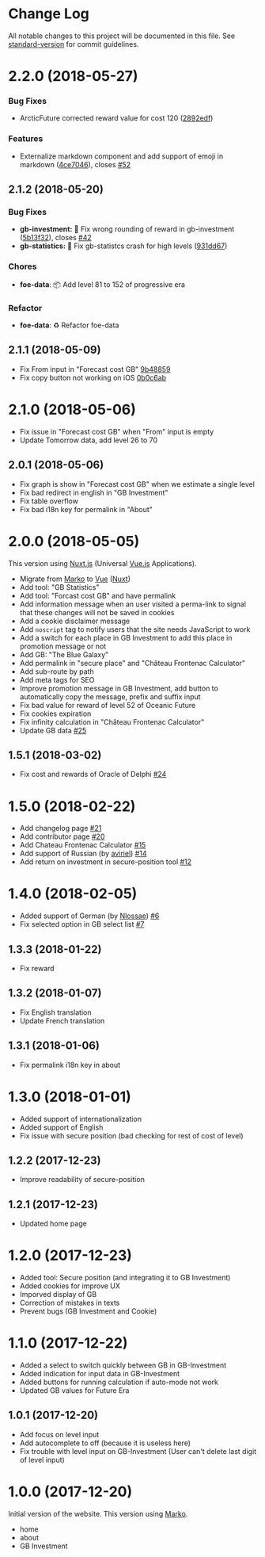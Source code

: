 # Change Log

All notable changes to this project will be documented in this file. See [standard-version](https://github.com/conventional-changelog/standard-version) for commit guidelines.

<a name="2.2.0"></a>
# 2.2.0 (2018-05-27)

### Bug Fixes

* ArcticFuture corrected reward value for cost 120 ([2892edf](https://github.com/FOE-Tools/FOE-Tools.github.io/commit/2892edf))


### Features

* Externalize markdown component and add support of emoji in markdown ([4ce7046](https://github.com/FOE-Tools/FOE-Tools.github.io/commit/4ce7046)), closes [#52](https://github.com/FOE-Tools/FOE-Tools.github.io/issues/52)



<a name="2.1.2"></a>
## 2.1.2 (2018-05-20)

### Bug Fixes

* **gb-investment:** :bug: Fix wrong rounding of reward in gb-investment ([5b13f32](https://github.com/FOE-Tools/FOE-Tools.github.io/commit/5b13f32)), closes [#42](https://github.com/FOE-Tools/FOE-Tools.github.io/issues/42)
* **gb-statistics:** :bug: Fix gb-statistcs crash for high levels ([931dd67](https://github.com/FOE-Tools/FOE-Tools.github.io/commit/931dd67))

### Chores

- **foe-data**: :package: Add level 81 to 152 of progressive era

### Refactor

- **foe-data**: :recycle: Refactor foe-data

## 2.1.1 (2018-05-09)

- Fix From input in "Forecast cost GB" [9b48859](https://github.com/FOE-Tools/FOE-Tools.github.io/commit/9b488590c44a89c518ad24ece46f5e647fe60851)
- Fix copy button not working on iOS [0b0c6ab](https://github.com/FOE-Tools/FOE-Tools.github.io/commit/0b0c6abd653753c6b27c2a55373666352726f110)

# 2.1.0 (2018-05-06)

- Fix issue in "Forecast cost GB" when "From" input is empty
- Update Tomorrow data, add level 26 to 70


## 2.0.1 (2018-05-06)

- Fix graph is show in "Forecast cost GB" when we estimate a single level
- Fix bad redirect in english in "GB Investment"
- Fix table overflow
- Fix bad i18n key for permalink in "About"

# 2.0.0 (2018-05-05)

This version using [Nuxt.js](https://nuxtjs.org/) (Universal [Vue.js](https://vuejs.org/) Applications).

- Migrate from [Marko](https://markojs.com/) to [Vue](https://vuejs.org/) ([Nuxt](https://nuxtjs.org/))
- Add tool: "GB Statistics"
- Add tool: "Forcast cost GB" and have permalink
- Add information message when an user visited a perma-link to signal that these changes will not be saved in cookies
- Add a cookie disclaimer message
- Add `noscript`  tag to notify users that the site needs JavaScript to work
- Add a switch for each place in GB Investment to add this place in promotion message or not
- Add GB: "The Blue Galaxy"
- Add permalink in "secure place" and "Château Frontenac Calculator"
- Add sub-route by path
- Add meta tags for SEO
- Improve promotion message in GB Investment, add button to automatically copy the message, prefix and suffix input
- Fix bad value for reward of level 52 of Oceanic Future
- Fix cookies expiration
- Fix infinity calculation in "Château Frontenac Calculator"
- Update GB data [#25](https://github.com/FOE-Tools/FOE-Tools.github.io/pull/25)

## 1.5.1 (2018-03-02)

-   Fix cost and rewards of Oracle of Delphi [#24](https://github.com/FOE-Tools/FOE-Tools.github.io/pull/24)

# 1.5.0 (2018-02-22)

- Add changelog page [#21](https://github.com/FOE-Tools/FOE-Tools.github.io/pull/21)
- Add contributor page [#20](https://github.com/FOE-Tools/FOE-Tools.github.io/pull/20)
- Add Chateau Frontenac Calculator [#15](https://github.com/FOE-Tools/FOE-Tools.github.io/pull/15)
- Add support of Russian (by [aviriel](https://github.com/aviriel)) [#14](https://github.com/FOE-Tools/FOE-Tools.github.io/pull/14)
- Add return on investment in secure-position tool [#12](https://github.com/FOE-Tools/FOE-Tools.github.io/pull/12)

# 1.4.0 (2018-02-05)

-   Added support of German (by [Nlossae](https://github.com/Nlossae)) [#6](https://github.com/FOE-Tools/FOE-Tools.github.io/pull/6)
-   Fix selected option in GB select list [#7](https://github.com/FOE-Tools/FOE-Tools.github.io/pull/7)

## 1.3.3 (2018-01-22)

- Fix reward

## 1.3.2 (2018-01-07)

- Fix English translation
- Update French translation

## 1.3.1 (2018-01-06)

- Fix permalink i18n key in about

# 1.3.0 (2018-01-01)

-   Added support of internationalization
-   Added support of English
-   Fix issue with secure position (bad checking for rest of cost of level)

## 1.2.2 (2017-12-23)

- Improve readability of secure-position

## 1.2.1 (2017-12-23)

- Updated home page

# 1.2.0 (2017-12-23)

- Added tool: Secure position (and integrating it to GB Investment)
- Added cookies for improve UX
- Imporved display of GB
- Correction of mistakes in texts
- Prevent bugs (GB Investment and Cookie)

# 1.1.0 (2017-12-22)

- Added a select to switch quickly between GB in GB-Investment
- Added indication for input data in GB-Investment
- Added buttons for running calculation if auto-mode not work
- Updated GB values for Future Era

## 1.0.1 (2017-12-20)

- Add focus on level input
- Add autocomplete to off (because it is useless here)
- Fix trouble with level input on GB-Investment (User can't delete last digit of level input)

# 1.0.0 (2017-12-20)

Initial version of the website.
This version using [Marko](https://markojs.com/).

- home
- about
- GB Investment
